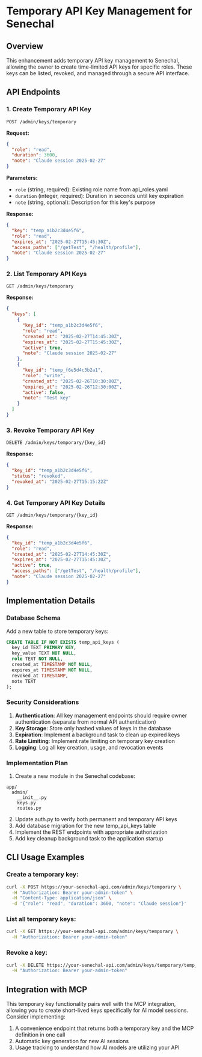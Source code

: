 # Temporary API Key Management for Senechal

## Overview

This enhancement adds temporary API key management to Senechal, allowing the owner to create time-limited API keys for specific roles. These keys can be listed, revoked, and managed through a secure API interface.

## API Endpoints

### 1. Create Temporary API Key

```
POST /admin/keys/temporary
```

**Request:**
```json
{
  "role": "read",
  "duration": 3600,
  "note": "Claude session 2025-02-27"
}
```

**Parameters:**
- `role` (string, required): Existing role name from api_roles.yaml
- `duration` (integer, required): Duration in seconds until key expiration
- `note` (string, optional): Description for this key's purpose

**Response:**
```json
{
  "key": "temp_a1b2c3d4e5f6",
  "role": "read",
  "expires_at": "2025-02-27T15:45:30Z",
  "access_paths": ["/getTest", "/health/profile"],
  "note": "Claude session 2025-02-27"
}
```

### 2. List Temporary API Keys

```
GET /admin/keys/temporary
```

**Response:**
```json
{
  "keys": [
    {
      "key_id": "temp_a1b2c3d4e5f6",
      "role": "read",
      "created_at": "2025-02-27T14:45:30Z",
      "expires_at": "2025-02-27T15:45:30Z", 
      "active": true,
      "note": "Claude session 2025-02-27"
    },
    {
      "key_id": "temp_f6e5d4c3b2a1",
      "role": "write",
      "created_at": "2025-02-26T10:30:00Z",
      "expires_at": "2025-02-26T12:30:00Z",
      "active": false,
      "note": "Test key"
    }
  ]
}
```

### 3. Revoke Temporary API Key

```
DELETE /admin/keys/temporary/{key_id}
```

**Response:**
```json
{
  "key_id": "temp_a1b2c3d4e5f6",
  "status": "revoked",
  "revoked_at": "2025-02-27T15:15:22Z"
}
```

### 4. Get Temporary API Key Details

```
GET /admin/keys/temporary/{key_id}
```

**Response:**
```json
{
  "key_id": "temp_a1b2c3d4e5f6",
  "role": "read",
  "created_at": "2025-02-27T14:45:30Z",
  "expires_at": "2025-02-27T15:45:30Z",
  "active": true,
  "access_paths": ["/getTest", "/health/profile"],
  "note": "Claude session 2025-02-27"
}
```

## Implementation Details

### Database Schema

Add a new table to store temporary keys:

```sql
CREATE TABLE IF NOT EXISTS temp_api_keys (
  key_id TEXT PRIMARY KEY,
  key_value TEXT NOT NULL,
  role TEXT NOT NULL,
  created_at TIMESTAMP NOT NULL,
  expires_at TIMESTAMP NOT NULL,
  revoked_at TIMESTAMP,
  note TEXT
);
```

### Security Considerations

1. **Authentication**: All key management endpoints should require owner authentication (separate from normal API authentication)
2. **Key Storage**: Store only hashed values of keys in the database
3. **Expiration**: Implement a background task to clean up expired keys
4. **Rate Limiting**: Implement rate limiting on temporary key creation
5. **Logging**: Log all key creation, usage, and revocation events

### Implementation Plan

1. Create a new module in the Senechal codebase:
```
app/
  admin/
    __init__.py
    keys.py
    routes.py
```

2. Update auth.py to verify both permanent and temporary API keys
3. Add database migration for the new temp_api_keys table
4. Implement the REST endpoints with appropriate authorization
5. Add key cleanup background task to the application startup

## CLI Usage Examples

### Create a temporary key:
```bash
curl -X POST https://your-senechal-api.com/admin/keys/temporary \
  -H "Authorization: Bearer your-admin-token" \
  -H "Content-Type: application/json" \
  -d '{"role": "read", "duration": 3600, "note": "Claude session"}'
```

### List all temporary keys:
```bash
curl -X GET https://your-senechal-api.com/admin/keys/temporary \
  -H "Authorization: Bearer your-admin-token"
```

### Revoke a key:
```bash
curl -X DELETE https://your-senechal-api.com/admin/keys/temporary/temp_a1b2c3d4e5f6 \
  -H "Authorization: Bearer your-admin-token"
```

## Integration with MCP

This temporary key functionality pairs well with the MCP integration, allowing you to create short-lived keys specifically for AI model sessions. Consider implementing:

1. A convenience endpoint that returns both a temporary key and the MCP definition in one call
2. Automatic key generation for new AI sessions
3. Usage tracking to understand how AI models are utilizing your API